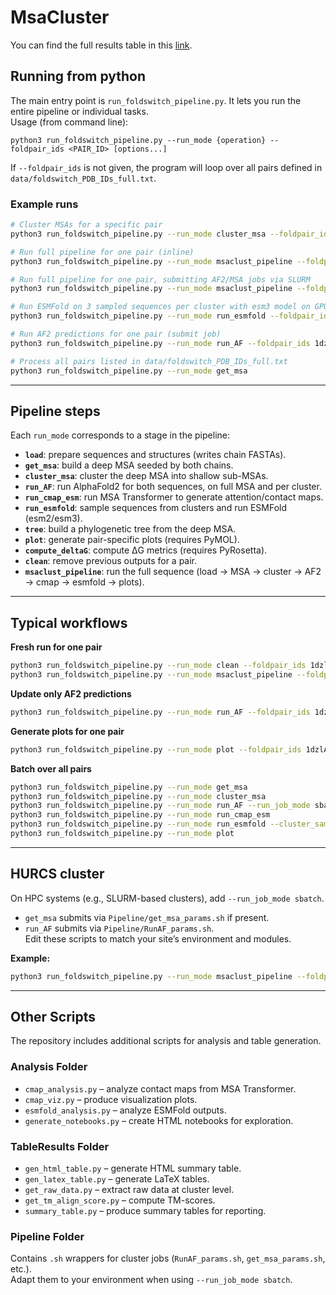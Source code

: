 # MsaCluster

You can find the full results table in this [link](https://steveabecassis.github.io/MsaCluster/table.html).

## Running from python
The main entry point is `run_foldswitch_pipeline.py`. It lets you run the entire pipeline or individual tasks.  
Usage (from command line):

```
python3 run_foldswitch_pipeline.py --run_mode {operation} --foldpair_ids <PAIR_ID> [options...]
```

If `--foldpair_ids` is not given, the program will loop over all pairs defined in `data/foldswitch_PDB_IDs_full.txt`.

### Example runs

```bash
# Cluster MSAs for a specific pair
python3 run_foldswitch_pipeline.py --run_mode cluster_msa --foldpair_ids 1dzlA_5keqF

# Run full pipeline for one pair (inline)
python3 run_foldswitch_pipeline.py --run_mode msaclust_pipeline --foldpair_ids 1dzlA_5keqF

# Run full pipeline for one pair, submitting AF2/MSA jobs via SLURM
python3 run_foldswitch_pipeline.py --run_mode msaclust_pipeline --foldpair_ids 1dzlA_5keqF --run_job_mode sbatch

# Run ESMFold on 3 sampled sequences per cluster with esm3 model on GPU
python3 run_foldswitch_pipeline.py --run_mode run_esmfold --foldpair_ids 1dzlA_5keqF --cluster_sample_n 3 --esm_model esm3 --esm_device cuda

# Run AF2 predictions for one pair (submit job)
python3 run_foldswitch_pipeline.py --run_mode run_AF --foldpair_ids 1dzlA_5keqF --run_job_mode sbatch

# Process all pairs listed in data/foldswitch_PDB_IDs_full.txt
python3 run_foldswitch_pipeline.py --run_mode get_msa
```

---

## Pipeline steps

Each `run_mode` corresponds to a stage in the pipeline:

- **`load`**: prepare sequences and structures (writes chain FASTAs).  
- **`get_msa`**: build a deep MSA seeded by both chains.  
- **`cluster_msa`**: cluster the deep MSA into shallow sub-MSAs.  
- **`run_AF`**: run AlphaFold2 for both sequences, on full MSA and per cluster.  
- **`run_cmap_esm`**: run MSA Transformer to generate attention/contact maps.  
- **`run_esmfold`**: sample sequences from clusters and run ESMFold (esm2/esm3).  
- **`tree`**: build a phylogenetic tree from the deep MSA.  
- **`plot`**: generate pair-specific plots (requires PyMOL).  
- **`compute_deltaG`**: compute ΔG metrics (requires PyRosetta).  
- **`clean`**: remove previous outputs for a pair.  
- **`msaclust_pipeline`**: run the full sequence (load → MSA → cluster → AF2 → cmap → esmfold → plots).  

---

## Typical workflows

**Fresh run for one pair**
```bash
python3 run_foldswitch_pipeline.py --run_mode clean --foldpair_ids 1dzlA_5keqF
python3 run_foldswitch_pipeline.py --run_mode msaclust_pipeline --foldpair_ids 1dzlA_5keqF
```

**Update only AF2 predictions**
```bash
python3 run_foldswitch_pipeline.py --run_mode run_AF --foldpair_ids 1dzlA_5keqF --run_job_mode sbatch
```

**Generate plots for one pair**
```bash
python3 run_foldswitch_pipeline.py --run_mode plot --foldpair_ids 1dzlA_5keqF --global_plots
```

**Batch over all pairs**
```bash
python3 run_foldswitch_pipeline.py --run_mode get_msa
python3 run_foldswitch_pipeline.py --run_mode cluster_msa
python3 run_foldswitch_pipeline.py --run_mode run_AF --run_job_mode sbatch
python3 run_foldswitch_pipeline.py --run_mode run_cmap_esm
python3 run_foldswitch_pipeline.py --run_mode run_esmfold --cluster_sample_n 2
python3 run_foldswitch_pipeline.py --run_mode plot
```

---

## HURCS cluster

On HPC systems (e.g., SLURM-based clusters), add `--run_job_mode sbatch`.  
- `get_msa` submits via `Pipeline/get_msa_params.sh` if present.  
- `run_AF` submits via `Pipeline/RunAF_params.sh`.  
Edit these scripts to match your site’s environment and modules.

**Example:**  
```bash
python3 run_foldswitch_pipeline.py --run_mode msaclust_pipeline --foldpair_ids 1dzlA_5keqF --run_job_mode sbatch
```

---

## Other Scripts

The repository includes additional scripts for analysis and table generation.

### Analysis Folder
- `cmap_analysis.py` – analyze contact maps from MSA Transformer.  
- `cmap_viz.py` – produce visualization plots.  
- `esmfold_analysis.py` – analyze ESMFold outputs.  
- `generate_notebooks.py` – create HTML notebooks for exploration.  

### TableResults Folder
- `gen_html_table.py` – generate HTML summary table.  
- `gen_latex_table.py` – generate LaTeX tables.  
- `get_raw_data.py` – extract raw data at cluster level.  
- `get_tm_align_score.py` – compute TM-scores.  
- `summary_table.py` – produce summary tables for reporting.  

### Pipeline Folder
Contains `.sh` wrappers for cluster jobs (`RunAF_params.sh`, `get_msa_params.sh`, etc.).  
Adapt them to your environment when using `--run_job_mode sbatch`.
